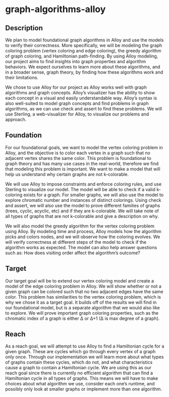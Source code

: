 # graph-algorithms-alloy

## Description
We plan to model foundational graph algorithms in Alloy and use the models to verify their correctness. More specifically, we will be modeling the graph coloring problem (vertex coloring and edge coloring), the greedy algorithm of graph coloring, and Hamiltonian path-finding. By using Alloy modeling, our project aims to find insights into graph properties and algorithm behaviors. We expect ourselves to learn more about these algorithms, and in a broader sense, graph theory, by finding how these algorithms work and their limitations. 

We chose to use Alloy for our project as Alloy works well with graph algorithms and graph concepts. Alloy’s visualizer has the ability to show each concept in a visual and easily understandable way. Alloy’s syntax is also well-suited to model graph concepts and find problems in graph algorithms, as we can use check and assert to find these problems. We will use Sterling, a web-visualizer for Alloy, to visualize our problems and approach.

## Foundation
For our foundational goals, we want to model the vertex coloring problem in Alloy, and the objective is to color each vertex in a graph such that no adjacent vertex shares the same color. This problem is foundational to graph theory and has many use cases in the real-world, therefore we find that modeling this problem is important. We want to make a model that will help us understand why certain graphs are not k-colorable. 

We will use Alloy to impose constraints and enforce coloring rules, and use Sterling to visualize our model. The model will be able to check if a valid k-coloring exists for a graph. For smaller graphs, we will also use the model to explore chromatic number and instances of distinct colorings. Using check and assert, we will also use the model to prove different families of graphs (trees, cyclic, acyclic, etc) and if they are k-colorable. We will take note of all types of graphs that are not k-colorable and give a description on why.

We will also model the greedy algorithm for the vertex coloring problem using Alloy. By modeling time and process, Alloy models how the algorithm picks and colors nodes, and we will observe how the coloring evolves. We will verify correctness at different steps of the model to check if the algorithm works as expected. The model can also help answer questions such as: How does visiting order affect the algorithm’s outcome?

## Target
Our target goal will be to extend our vertex coloring model and create a model of the edge coloring problem in Alloy. We will show whether or not a given graph can be colored such that no two adjacent edges have the same color. This problem has similarities to the vertex coloring problem, which is why we chose it as a target goal. It builds off of the results we will find in our foundational model, but is a separate algorithm that we would also like to explore. We will prove important graph coloring properties, such as the chromatic index of a graph is either Δ or Δ+1 (Δ is max degree of a graph).


## Reach
As a reach goal, we will attempt to use Alloy to find a Hamiltonian cycle for a given graph. These are cycles which go through every vertex of a graph only once. Through our implementation we will learn more about what types of graphs contain these cycles, which do not, and what characteristics cause a graph to contain a Hamiltonian cycle. We are using this as our reach goal since there is currently no efficient algorithm that can find a Hamiltonian cycle in all types of graphs. This means we will have to make choices about what algorithm we use, consider each one’s runtime, and possibly only look at smaller graphs or implement more than one algorithm. 
